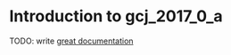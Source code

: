 # Introduction to gcj_2017_0_a

TODO: write [great documentation](http://jacobian.org/writing/what-to-write/)
